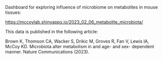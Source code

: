 Dashboard for exploring influence of microbiome on metabolites in mouse tissues: 

https://mccoylab.shinyapps.io/2023_02_06_metabolite_microbiota/


This data is published in the following article: 

Brown K, Thomson CA, Wacker S, Drikic M, Groves R, Fan V, Lewis IA, McCoy KD. Microbiota alter metabolism in and age- and sex- dependent manner. Nature Communications (2023). 
